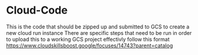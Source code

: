 # Cloud-Code
This is the code that should be zipped up and submitted to GCS to create a new cloud run instance
There are specific steps that need to be run in order to upload this to a working GCS project
effectivly follow this format https://www.cloudskillsboost.google/focuses/14743?parent=catalog 
